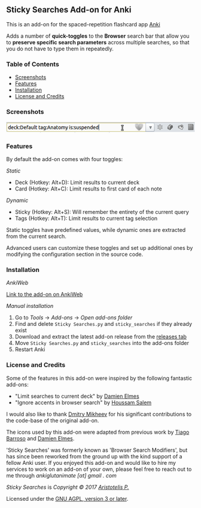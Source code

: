 ## Sticky Searches Add-on for Anki

This is an add-on for the spaced-repetition flashcard app [Anki](https://apps.ankiweb.net/)

Adds a number of **quick-toggles** to the **Browser** search bar that allow you to **preserve specific search parameters** across multiple searches, so that you do not have to type them in repeatedly.

### Table of Contents

<!-- MarkdownTOC -->

- [Screenshots](#screenshots)
- [Features](#features)
- [Installation](#installation)
- [License and Credits](#license-and-credits)

<!-- /MarkdownTOC -->

### Screenshots

![](screenshots/screencast.gif)

### Features

By default the add-on comes with four toggles:

*Static*

- Deck (Hotkey: Alt+D): Limit results to current deck 
- Card (Hotkey: Alt+C): Limit results to first card of each note

*Dynamic*

- Sticky (Hotkey: Alt+S): Will remember the entirety of the current query
- Tags (Hotkey: Alt+T): Limit results to current tag selection

Static toggles have predefined values, while dynamic ones are extracted from
the current search.

Advanced users can customize these toggles and set up additional ones by modifying the configuration section in the source code.

### Installation

*AnkiWeb*

[Link to the add-on on AnkiWeb]()

*Manual installation*

1. Go to *Tools* -> *Add-ons* -> *Open add-ons folder*
2. Find and delete `Sticky Searches.py` and `sticky_searches` if they already exist
3. Download and extract the latest add-on release from the [releases tab](https://github.com/Glutanimate/sticky-searches/releases)
4. Move `Sticky Searches.py` and `sticky_searches` into the add-ons folder
5. Restart Anki

### License and Credits

Some of the features in this add-on were inspired by the following fantastic add-ons:

- "Limit searches to current deck" by [Damien Elmes](https://github.com/dae/ankiplugins/blob/master/searchdeck.py)
- "Ignore accents in browser search" by [Houssam Salem](https://github.com/hssm/anki-addons)

I would also like to thank [Dmitry Mikheev](https://github.com/ankitest) for his significant contributions to the code-base of the original add-on.

The icons used by this add-on were adapted from previous work by [Tiago Barroso](https://github.com/tmbb/FrozenFields) and [Damien Elmes](https://github.com/dae/anki).

'Sticky Searches' was formerly known as 'Browser Search Modifiers', but has since been reworked from the ground up with the kind support of a fellow Anki user. If you enjoyed this add-on and would like to hire my services to work on an add-on of your own, please feel free to reach out to me through <em>ankiglutanimate [αt] gmail . com</em>

*Sticky Searches* is *Copyright © 2017 [Aristotelis P.](https://glutanimate.com/)*

Licensed under the [GNU AGPL, version 3 or later](https://www.gnu.org/licenses/agpl-3.0.en.html).
